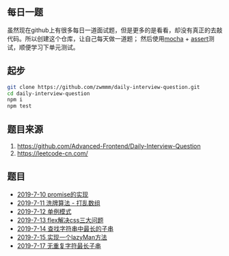 ## 每日一题

虽然现在github上有很多每日一道面试题，但是更多的是看看，却没有真正的去敲代码。所以创建这个仓库，让自己每天做一道题；
然后使用[mocha](https://mochajs.org/) + [assert](http://nodejs.cn/api/assert.html)测试，顺便学习下单元测试。

## 起步

```bash
git clone https://github.com/zwmmm/daily-interview-question.git
cd daily-interview-question
npm i
npm test
```

## 题目来源

1. https://github.com/Advanced-Frontend/Daily-Interview-Question
2. https://leetcode-cn.com/

## 题目

- [2019-7-10 promise的实现](https://github.com/zwmmm/daily-interview-question/blob/master/js/promise.js)
- [2019-7-11 洗牌算法 - 打乱数组](https://github.com/zwmmm/daily-interview-question/blob/master/algorithm/shuffle.js)
- [2019-7-12 单例模式](https://github.com/zwmmm/daily-interview-question/blob/master/js/singleton.js)
- [2019-7-13 flex解决css三大问题](https://github.com/zwmmm/daily-interview-question/blob/master/css/flex.html)
- [2019-7-14 查找字符串中最长的子串](https://github.com/zwmmm/daily-interview-question/blob/master/css/flex.html)
- [2019-7-15 实现一个lazyMan方法](https://github.com/zwmmm/daily-interview-question/blob/master/js/lazy-man.js)
- [2019-7-17 无重复字符最长子串](https://github.com/zwmmm/daily-interview-question/blob/master/js/length-of-longest-substring.js)
